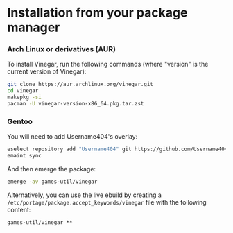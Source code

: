 # Installation from your package manager

### Arch Linux or derivatives (AUR)

To install Vinegar, run the following commands (where "version" is the current version of Vinegar):

```sh
git clone https://aur.archlinux.org/vinegar.git
cd vinegar
makepkg -si
pacman -U vinegar-version-x86_64.pkg.tar.zst
```

### Gentoo

You will need to add Username404's overlay:

```sh
eselect repository add "Username404" git https://github.com/Username404-59/gentoo_overlay.git
emaint sync
```
And then emerge the package:
```sh
emerge -av games-util/vinegar
```

Alternatively, you can use the live ebuild by creating a `/etc/portage/package.accept_keywords/vinegar` file with the following content:
```
games-util/vinegar **
```

